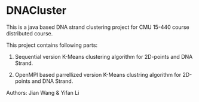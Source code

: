 DNACluster
==========

This is a java based DNA strand clustering project for CMU 15-440 course distributed course.

This project contains following parts:

1. Sequential version K-Means clustering algorithm for 2D-points and DNA Strand.

2. OpenMPI based parrellized version K-Means clustring algorithm for 2D-points and DNA Strand.

Authors: Jian Wang & Yifan Li
